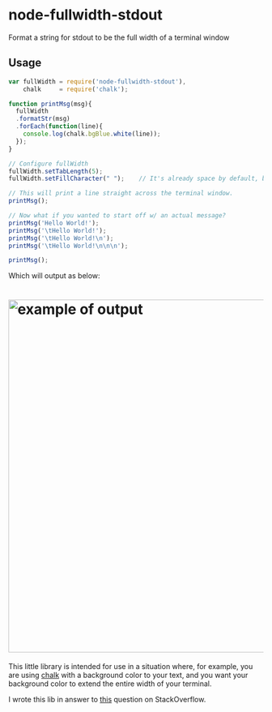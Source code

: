 # node-fullwidth-stdout

Format a string for stdout to be the full width of a terminal window

## Usage
```javascript
var fullWidth = require('node-fullwidth-stdout'),
    chalk     = require('chalk');

function printMsg(msg){
  fullWidth
  .formatStr(msg)
  .forEach(function(line){
    console.log(chalk.bgBlue.white(line));
  });
}

// Configure fullWidth
fullWidth.setTabLength(5);
fullWidth.setFillCharacter(" ");    // It's already space by default, but for illustrative purposes

// This will print a line straight across the terminal window.
printMsg();

// Now what if you wanted to start off w/ an actual message?
printMsg('Hello World!');
printMsg('\tHello World!');
printMsg('\tHello World!\n');
printMsg('\tHello World!\n\n\n');

printMsg();
```
Which will output as below:

# <img width="696" src="https://cdn.rawgit.com/netpoetica/node-fullwidth-stdout/e9934144960350ced5d8b2d623c5ea4a6e0e43c0/output.png" alt="example of output">

This little library is intended for use in a situation where, for example, you are using [chalk](https://github.com/sindresorhus/chalk) with a background color to your text, and you want your background color to extend the entire width of your terminal.

I wrote this lib in answer to [this](http://stackoverflow.com/questions/26533620/javascript-escape-sequence-meaning-to-end-of-stdout-or-similar-usage) question on StackOverflow.
